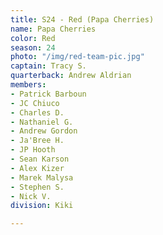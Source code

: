 ```yaml
---
title: S24 - Red (Papa Cherries)
name: Papa Cherries
color: Red
season: 24
photo: "/img/red-team-pic.jpg"
captain: Tracy S.
quarterback: Andrew Aldrian
members:
- Patrick Barboun
- JC Chiuco
- Charles D.
- Nathaniel G.
- Andrew Gordon
- Ja'Bree H.
- JP Hooth
- Sean Karson
- Alex Kizer
- Marek Malysa
- Stephen S.
- Nick V.
division: Kiki

---
```

